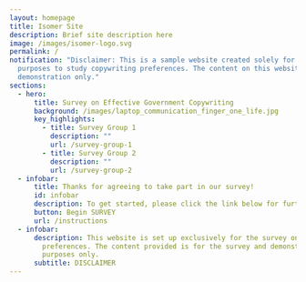 ```yaml
---
layout: homepage
title: Isomer Site
description: Brief site description here
image: /images/isomer-logo.svg
permalink: /
notification: "Disclaimer: This is a sample website created solely for survey
  purposes to study copywriting preferences. The content on this website is for
  demonstration only."
sections:
  - hero:
      title: Survey on Effective Government Copywriting
      background: /images/laptop_communication_finger_one_life.jpg
      key_highlights:
        - title: Survey Group 1
          description: ""
          url: /survey-group-1
        - title: Survey Group 2
          description: ""
          url: /survey-group-2
  - infobar:
      title: Thanks for agreeing to take part in our survey!
      id: infobar
      description: To get started, please click the link below for further instructions.
      button: Begin SURVEY
      url: /instructions
  - infobar:
      description: This website is set up exclusively for the survey on copywriting
        preferences. The content provided is for the survey and demonstration
        purposes only.
      subtitle: DISCLAIMER
---
```

